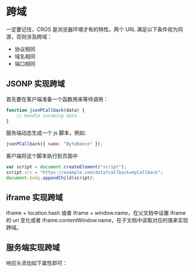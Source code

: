 # 跨域

一定要记住，CROS 是浏览器环境才有的特性。两个 URL 满足以下条件视为同源，否则涉及跨域：

-   协议相同
-   域名相同
-   端口相同

## JSONP 实现跨域

首先要在客户端准备一个函数用来等待调用：

```js
function jsonPCallback(data) {
	// Handle incoming data
}
```

服务端动态生成一个 js 脚本，例如:

```js
jsonPCallback({ name: "ByteDance" });
```

客户端将这个脚本执行到页面中

```js
var script = document.createElement("script");
script.src = "https://example.com/data?callback=myCallback";
document.body.appendChild(script);
```

## iframe 实现跨域

iframe + location.hash 或者 iframe + window.name，在父文档中设置 iframe 的 url 变化或者 iframe.contentWindow.name，在子文档中读取对应的值来实现跨域。

## 服务端实现跨域

响应头添加如下属性即可：
